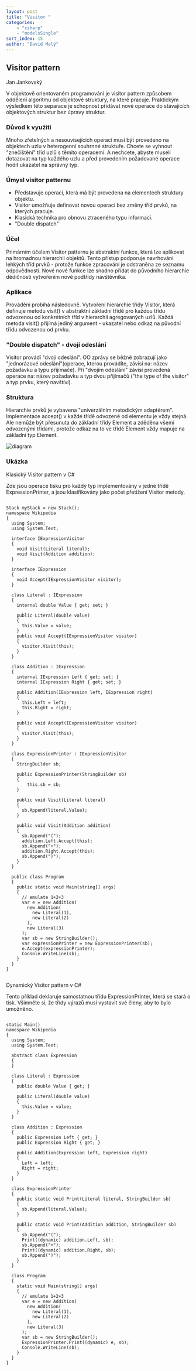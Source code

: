 ```yaml
---
layout: post
title: "Visitor "
categories:
    - "csharp"
    - "modelsSingle"
sort_index: 15
author: "David Malý"
--- 
```



## Visitor pattern


Jan Jankovský



V objektově orientovaném programování je visitor pattern způsobem oddělení algoritmu od objektové struktury, na které pracuje. Praktickým výsledkem této separace je schopnost přidávat nové operace do stávajících objektových struktur bez úpravy struktur.


### Důvod k využití


Mnoho zřetelných a nesouvisejících operací musí být provedeno na objektech uzlu v heterogenní souhrnné struktuře. Chcete se vyhnout "znečištění" tříd uzlů s těmito operacemi. A nechcete, abyste museli dotazovat na typ každého uzlu a před provedením požadované operace hodit ukazatel na správný typ.


### Úmysl visitor patternu

- Představuje operaci, která má být provedena na elementech struktury objektu.
- Visitor umožňuje definovat novou operaci bez změny tříd prvků, na kterých pracuje.
- Klasická technika pro obnovu ztraceného typu informací.
- "Double dispatch"


### Účel


Primárním účelem Visitor patternu je abstraktní funkce, která lze aplikovat na hromadnou hierarchii objektů. Tento přístup podporuje navrhování lehkých tříd prvků - protože funkce zpracování je odstraněna ze seznamu odpovědností. Nové nové funkce lze snadno přidat do původního hierarchie dědičnosti vytvořením nové podtřídy návštěvníka.


### Aplikace


Provádění probíhá následovně. Vytvoření hierarchie třídy Visitor, která definuje metodu visit() v abstraktní základní třídě pro každou třídu odvozenou od konkrétních tříd v hierarchii agregovaných uzlů. Každá metoda visit() přijímá jediný argument - ukazatel nebo odkaz na původní třídu odvozenou od prvku.


### "Double dispatch" - dvojí odeslání




Visitor provádí "dvojí odeslání". OO zprávy se běžně zobrazují jako "jednorázové odeslání"(operace, kterou provádíte, závisí na: název požadavku a typu přijímače). Při "dvojím odeslání" závisí provedená operace na: název požadavku a typ dvou přijímačů ("the type of the visitor" a typ prvku, který navštíví).




### Struktura


Hierarchie prvků je vybavena "univerzálním metodickým adaptérem". Implementace accept() v každé třídě odvozené od elementu je vždy stejná. Ale nemůže být přesunuta do základní třídy Element a zděděna všemi odvozenými třídami, protože odkaz na to ve třídě Element vždy mapuje na základní typ Element.

![diagram](images/Visitor1.png)
### Ukázka


Klasický Visitor pattern v C#



Zde jsou operace tisku pro každý typ implementovány v jedné třídě ExpressionPrinter, a jsou klasifikovány jako počet přetížení Visitor metody.


```

Stack myStack = new Stack();
namespace Wikipedia
{
  using System;
  using System.Text;

  interface IExpressionVisitor
  {
    void Visit(Literal literal);
    void Visit(Addition addition);
  }

  interface IExpression
  {
    void Accept(IExpressionVisitor visitor);
  }

  class Literal : IExpression
  {
    internal double Value { get; set; }

    public Literal(double value)
    {
      this.Value = value;
    }
    public void Accept(IExpressionVisitor visitor)
    {
      visitor.Visit(this);
    }
  }

  class Addition : IExpression
  {
    internal IExpression Left { get; set; }
    internal IExpression Right { get; set; }

    public Addition(IExpression left, IExpression right)
    {
      this.Left = left;
      this.Right = right;
    }

    public void Accept(IExpressionVisitor visitor)
    {
      visitor.Visit(this);
    }
  }

  class ExpressionPrinter : IExpressionVisitor
  {
    StringBuilder sb;

    public ExpressionPrinter(StringBuilder sb)
    {
        this.sb = sb;
    }

    public void Visit(Literal literal)
    {
      sb.Append(literal.Value);
    }

    public void Visit(Addition addition)
    {
      sb.Append("(");
      addition.Left.Accept(this);
      sb.Append("+");
      addition.Right.Accept(this);
      sb.Append(")");
    }
  }

  public class Program
  {
    public static void Main(string[] args)
    {
      // emulate 1+2+3
      var e = new Addition(
        new Addition(
          new Literal(1),
          new Literal(2)
        ),
        new Literal(3)
      );
      var sb = new StringBuilder();
      var expressionPrinter = new ExpressionPrinter(sb);
      e.Accept(expressionPrinter);
      Console.WriteLine(sb);
    }
  }
}


```


Dynamický Visitor pattern v C#



Tento příklad deklaruje samostatnou třídu ExpressionPrinter, která se stará o tisk. Všimněte si, že třídy výrazů musí vystavit své členy, aby to bylo umožněno.


```

static Main()
namespace Wikipedia
{
  using System;
  using System.Text;

  abstract class Expression
  {
  }

  class Literal : Expression
  {
    public double Value { get; }

    public Literal(double value)
    {
      this.Value = value;
    }
  }

  class Addition : Expression
  {
    public Expression Left { get; }
    public Expression Right { get; }

    public Addition(Expression left, Expression right)
    {
      Left = left;
      Right = right;
    }
  }

  class ExpressionPrinter
  {
    public static void Print(Literal literal, StringBuilder sb)
    {
      sb.Append(literal.Value);
    }

    public static void Print(Addition addition, StringBuilder sb)
    {
      sb.Append("(");
      Print((dynamic) addition.Left, sb);
      sb.Append("+");
      Print((dynamic) addition.Right, sb);
      sb.Append(")");
    }
  }

  class Program
  {
    static void Main(string[] args)
    {
      // emulate 1+2+3
      var e = new Addition(
        new Addition(
          new Literal(1),
          new Literal(2)
        ),
        new Literal(3)
      );
      var sb = new StringBuilder();
      ExpressionPrinter.Print((dynamic) e, sb);
      Console.WriteLine(sb);
    }
  }
}


```
